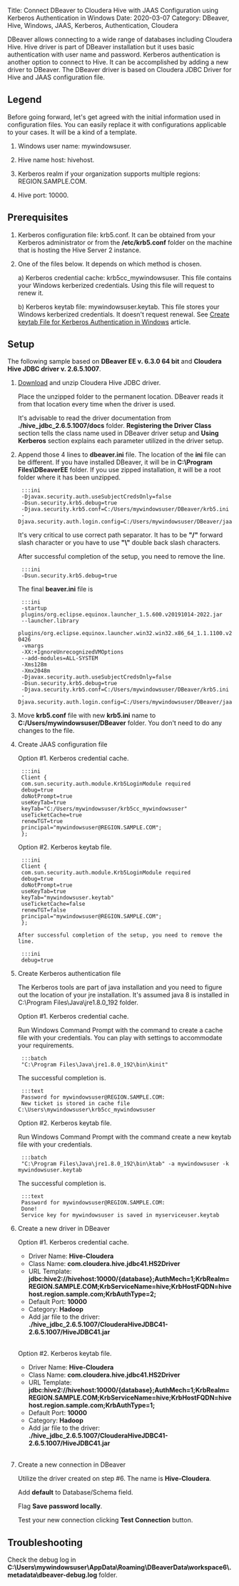 Title: Connect DBeaver to Cloudera Hive with JAAS Configuration using Kerberos Authentication in Windows
Date: 2020-03-07
Category: DBeaver, Hive, Windows, JAAS, Kerberos, Authentication, Cloudera

DBeaver allows connecting to a wide range of databases including Cloudera Hive. Hive driver is part of DBeaver installation but it uses basic authentication with user name and password. Kerberos authentication is another option to connect to Hive. It can be accomplished by adding a new driver to DBeaver. The DBeaver driver is based on Cloudera JDBC Driver for Hive and JAAS configuration file.

## Legend

Before going forward, let's get agreed with the initial information used in configuration files. You can easily replace it with configurations applicable to your cases. It will be a kind of a template.

1. Windows user name: mywindowsuser.

2. Hive name host: hivehost.

3. Kerberos realm if your organization supports multiple regions: REGION.SAMPLE.COM.

4. Hive port: 10000.


## Prerequisites

1. Kerberos configuration file: krb5.conf. It can be obtained from your Kerberos administrator or from the **/etc/krb5.conf** folder on the machine that is hosting the Hive Server 2 instance.

2. One of the files below. It depends on which method is chosen.

    a) Kerberos credential cache: krb5cc_mywindowsuser. This file contains your Windows kerberized credentials. Using this file will request to renew it.

    b) Kerberos keytab file: mywindowsuser.keytab. This file stores your Windows kerberized credentials. It doesn't request renewal. See [Create keytab File for Kerberos Authentication in Windows]({filename}/articles/create-keytab-file-for-kerberos-authentication-in-windows.md) article.

## Setup

The following sample based on **DBeaver EE v. 6.3.0 64 bit** and **Cloudera Hive JDBC driver v. 2.6.5.1007**.

1. [Download](https://www.cloudera.com/downloads/connectors/hive/jdbc/2-6-5.html) and unzip Cloudera Hive JDBC driver. 

    Place the unzipped folder to the permanent location. DBeaver reads it from that location every time when the driver is used.

    It's advisable to read the driver documentation from **./hive_jdbc_2.6.5.1007/docs** folder. **Registering the Driver Class** section tells the class name used in DBeaver driver setup and **Using Kerberos** section explains each parameter utilized in the driver setup.

2. Append those 4 lines to **dbeaver.ini** file. The location of the **ini** file can be different. If you have installed DBeaver, it will be in **C:\Program Files\DBeaverEE** folder. If you use zipped installation, it will be a root folder where it has been unzipped.

        :::ini
        -Djavax.security.auth.useSubjectCredsOnly=false
        -Dsun.security.krb5.debug=true
        -Djava.security.krb5.conf=C:/Users/mywindowsuser/DBeaver/krb5.ini
        -Djava.security.auth.login.config=C:/Users/mywindowsuser/DBeaver/jaas.conf

    It's very critical to use correct path separator. It has to be **"/"** forward slash character or you have to use **"\\\"** double back slash characters.

    After successful completion of the setup, you need to remove the line.

        :::ini
        -Dsun.security.krb5.debug=true

    The final **beaver.ini** file is

        :::ini
        -startup
        plugins/org.eclipse.equinox.launcher_1.5.600.v20191014-2022.jar
        --launcher.library
        plugins/org.eclipse.equinox.launcher.win32.win32.x86_64_1.1.1100.v20190907-0426
        -vmargs
        -XX:+IgnoreUnrecognizedVMOptions
        --add-modules=ALL-SYSTEM
        -Xms128m
        -Xmx2048m
        -Djavax.security.auth.useSubjectCredsOnly=false
        -Dsun.security.krb5.debug=true
        -Djava.security.krb5.conf=C:/Users/mywindowsuser/DBeaver/krb5.ini
        -Djava.security.auth.login.config=C:/Users/mywindowsuser/DBeaver/jaas.conf

3. Move **krb5.conf** file with new **krb5.ini** name to **C:/Users/mywindowsuser/DBeaver** folder. You don't need to do any changes to the file.

4. Create JAAS configuration file
    
    Option #1. Kerberos credential cache.

        :::ini
        Client {
        com.sun.security.auth.module.Krb5LoginModule required
        debug=true
        doNotPrompt=true
        useKeyTab=true
        keyTab="C:/Users/mywindowsuser/krb5cc_mywindowsuser"
        useTicketCache=true
        renewTGT=true
        principal="mywindowsuser@REGION.SAMPLE.COM";
        };

    Option #2. Kerberos keytab file.

        :::ini
        Client {
        com.sun.security.auth.module.Krb5LoginModule required
        debug=true
        doNotPrompt=true
        useKeyTab=true
        keyTab="mywindowsuser.keytab"
        useTicketCache=false
        renewTGT=false
        principal="mywindowsuser@REGION.SAMPLE.COM";
        };

       After successful completion of the setup, you need to remove the line.

        :::ini
        debug=true

5. Create Kerberos authentication file
    
    The Kerberos tools are part of java installation and you need to figure out the location of your jre installation. It's assumed java 8 is installed in C:\Program Files\Java\jre1.8.0_192 folder.

    Option #1. Kerberos credential cache.
    
    Run Windows Command Prompt with the command to create a cache file with your credentials. You can play with settings to accommodate your requirements.

        :::batch
        "C:\Program Files\Java\jre1.8.0_192\bin\kinit"
        
    The successful completion is.

        :::text
        Password for mywindowsuser@REGION.SAMPLE.COM:
        New ticket is stored in cache file C:\Users\mywindowsuser\krb5cc_mywindowsuser

    Option #2. Kerberos keytab file.
    
    Run Windows Command Prompt with the command create a new keytab file with your credentials.

        :::batch
        "C:\Program Files\Java\jre1.8.0_192\bin\ktab" -a mywindowsuser -k mywindowsuser.keytab
    
    The successful completion is.
       
        :::text
        Password for mywindowsuser@REGION.SAMPLE.COM:
        Done!
        Service key for mywindowsuser is saved in myserviceuser.keytab

6. Create a new driver in DBeaver

    Option #1. Kerberos credential cache.

    * Driver Name: **Hive-Cloudera**
    * Class Name: **com.cloudera.hive.jdbc41.HS2Driver**
    * URL Template: **jdbc:hive2://hivehost:10000/{database};AuthMech=1;KrbRealm=REGION.SAMPLE.COM;KrbServiceName=hive;KrbHostFQDN=hivehost.region.sample.com;KrbAuthType=2;**
    * Default Port: **10000**
    * Category: **Hadoop**
    * Add jar file to the driver: **./hive_jdbc_2.6.5.1007/ClouderaHiveJDBC41-2.6.5.1007/HiveJDBC41.jar**<br><br>

    Option #2. Kerberos keytab file.

    * Driver Name: **Hive-Cloudera**
    * Class Name: **com.cloudera.hive.jdbc41.HS2Driver**
    * URL Template: **jdbc:hive2://hivehost:10000/{database};AuthMech=1;KrbRealm=REGION.SAMPLE.COM;KrbServiceName=hive;KrbHostFQDN=hivehost.region.sample.com;KrbAuthType=1;**
    * Default Port: **10000**
    * Category: **Hadoop**
    * Add jar file to the driver: **./hive_jdbc_2.6.5.1007/ClouderaHiveJDBC41-2.6.5.1007/HiveJDBC41.jar**<br><br>

7. Create a new connection in DBeaver

    Utilize the driver created on step #6. The name is **Hive-Cloudera**. 

    Add **default** to Database/Schema field.

    Flag **Save password locally**.

    Test your new connection clicking **Test Connection** button.

## Troubleshooting

Check the debug log in **C:\Users\mywindowsuser\AppData\Roaming\DBeaverData\workspace6\\.metadata\dbeaver-debug.log** folder.

